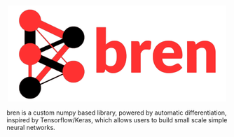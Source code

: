   <div id="header" align="center">
    <img id="logo" src="https://github.com/OmPanchal/Bren/blob/main/bren/B.png" ></img>   
  </div>

bren is a custom numpy based library, powered by automatic differentiation, inspired by Tensorflow/Keras, which allows users to build small scale simple neural networks.
